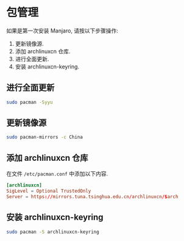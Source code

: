 # 包管理

如果是第一次安装 Manjaro, 请按以下步骤操作:
1. 更新镜像源.
2. 添加 archlinuxcn 仓库.
3. 进行全面更新.
4. 安装 archlinuxcn-keyring.

## 进行全面更新
```bash
sudo pacman -Syyu
```

## 更新镜像源
```bash
sudo pacman-mirrors -c China
```

## 添加 archlinuxcn 仓库
在文件 `/etc/pacman.conf` 中添加以下内容.
```conf
[archlinuxcn]
SigLevel = Optional TrustedOnly
Server = https://mirrors.tuna.tsinghua.edu.cn/archlinuxcn/$arch
```

## 安装 archlinuxcn-keyring
```bash
sudo pacman -S archlinuxcn-keyring
```
